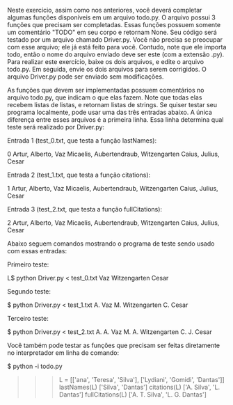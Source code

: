 Neste exercício, assim como nos anteriores, você deverá completar algumas funções disponíveis em um arquivo todo.py. O arquivo possui 3 funções que precisam ser completadas. Essas funções possuem somente um comentário "TODO" em seu corpo e retornam None. Seu código será testado por um arquivo chamado Driver.py. Você não precisa se preocupar com esse arquivo; ele já está feito para você. Contudo, note que ele importa todo, então o nome do arquivo enviado deve ser este (com a extensão .py). Para realizar este exercício, baixe os dois arquivos, e edite o arquivo todo.py. Em seguida, envie os dois arquivos para serem corrigidos. O arquivo Driver.py pode ser enviado sem modificações.

As funções que devem ser implementadas possuem comentários no arquivo todo.py, que indicam o que elas fazem. Note que todas elas recebem listas de listas, e retornam listas de strings. Se quiser testar seu programa localmente, pode usar uma das três entradas abaixo. A única diferença entre esses arquivos é a primeira linha. Essa linha determina qual teste será realizado por Driver.py:

Entrada 1 (test_0.txt, que testa a função lastNames):

0
Artur, Alberto, Vaz
Micaelis, Aubertendraub, Witzengarten
Caius, Julius, Cesar

Entrada 2 (test_1.txt, que testa a função citations):

1
Artur, Alberto, Vaz
Micaelis, Aubertendraub, Witzengarten
Caius, Julius, Cesar

Entrada 3 (test_2.txt, que testa a função fullCitations):

2
Artur, Alberto, Vaz
Micaelis, Aubertendraub, Witzengarten
Caius, Julius, Cesar

Abaixo seguem comandos mostrando o programa de teste sendo usado com essas entradas:

Primeiro teste:

L$ python Driver.py < test_0.txt
Vaz
Witzengarten
Cesar

Segundo teste:

$ python Driver.py < test_1.txt
A. Vaz
M. Witzengarten
C. Cesar

Terceiro teste:

$ python Driver.py < test_2.txt
A. A. Vaz
M. A. Witzengarten
C. J. Cesar

Você também pode testar as funções que precisam ser feitas diretamente no interpretador em linha de comando:

$ python -i todo.py

>>> L = [['ana', 'Teresa', 'Silva'], ['Lydiani', 'Gomidi', 'Dantas']]
>>> lastNames(L)
['Silva', 'Dantas']
>>> citations(L)
['A. Silva', 'L. Dantas']
>>> fullCitations(L)
['A. T. Silva', 'L. G. Dantas']
